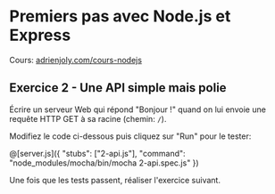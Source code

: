 # Premiers pas avec Node.js et Express

Cours: [adrienjoly.com/cours-nodejs](https://adrienjoly.com/cours-nodejs/)

<!-- Code source: [GitHub](https://github.com/adrienjoly/playground-r8m63hre). -->

## Exercice 2 - Une API simple mais polie

Écrire un serveur Web qui répond "Bonjour !" quand on lui envoie une requête HTTP GET à sa racine (chemin: `/`).

Modifiez le code ci-dessous puis cliquez sur "Run" pour le tester:

@[server.js]({
  "stubs": ["2-api.js"],
  "command": "node_modules/mocha/bin/mocha 2-api.spec.js"
})

Une fois que les tests passent, réaliser l'exercice suivant.
